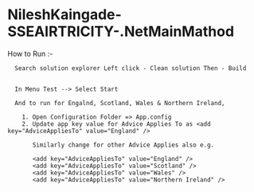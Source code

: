 # NileshKaingade-SSEAIRTRICITY-.NetMainMathod

How to Run :-

      Search solution explorer Left click - Clean solution Then - Build

      
      In Menu Test --> Select Start
      
      And to run for Engalnd, Scotland, Wales & Northern Ireland,
       
        1. Open Configuration Folder => App.config
        2. Update app key value for Advice Applies To as <add key="AdviceAppliesTo" value="England" />
        
           Similarly change for other Advice Applies also e.g.
           
           <add key="AdviceAppliesTo" value="England" />
           <add key="AdviceAppliesTo" value="Scotland" />
           <add key="AdviceAppliesTo" value="Wales" />
           <add key="AdviceAppliesTo" value="Northern Ireland" />
